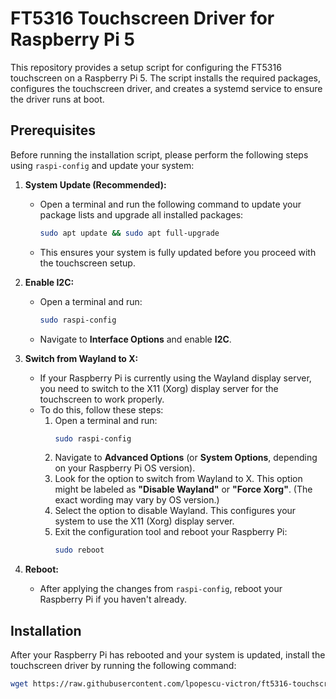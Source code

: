 # FT5316 Touchscreen Driver for Raspberry Pi 5

This repository provides a setup script for configuring the FT5316 touchscreen on a Raspberry Pi 5. The script installs the required packages, configures the touchscreen driver, and creates a systemd service to ensure the driver runs at boot.

## Prerequisites

Before running the installation script, please perform the following steps using `raspi-config` and update your system:

1. **System Update (Recommended):**
   - Open a terminal and run the following command to update your package lists and upgrade all installed packages:
     ```bash
     sudo apt update && sudo apt full-upgrade
     ```
   - This ensures your system is fully updated before you proceed with the touchscreen setup.

2. **Enable I2C:**
   - Open a terminal and run:
     ```bash
     sudo raspi-config
     ```
   - Navigate to **Interface Options** and enable **I2C**.

3. **Switch from Wayland to X:**
   - If your Raspberry Pi is currently using the Wayland display server, you need to switch to the X11 (Xorg) display server for the touchscreen to work properly.
   - To do this, follow these steps:
     1. Open a terminal and run:
        ```bash
        sudo raspi-config
        ```
     2. Navigate to **Advanced Options** (or **System Options**, depending on your Raspberry Pi OS version).
     3. Look for the option to switch from Wayland to X. This option might be labeled as **"Disable Wayland"** or **"Force Xorg"**. (The exact wording may vary by OS version.)
     4. Select the option to disable Wayland. This configures your system to use the X11 (Xorg) display server.
     5. Exit the configuration tool and reboot your Raspberry Pi:
        ```bash
        sudo reboot
        ```

4. **Reboot:**
   - After applying the changes from `raspi-config`, reboot your Raspberry Pi if you haven't already.

## Installation

After your Raspberry Pi has rebooted and your system is updated, install the touchscreen driver by running the following command:

```bash
wget https://raw.githubusercontent.com/lpopescu-victron/ft5316-touchscreen/main/setup_touchscreen.sh && chmod +x setup_touchscreen.sh && ./setup_touchscreen.sh
